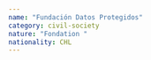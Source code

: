 ```yaml
---
name: "Fundación Datos Protegidos"
category: civil-society
nature: "Fondation "
nationality: CHL
---
```

